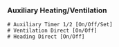 ### Auxiliary Heating/Ventilation

    # Auxiliary Timer 1/2 [On/Off/Set]
    # Ventilation Direct [On/Off]
    # Heading Direct [On/Off]
